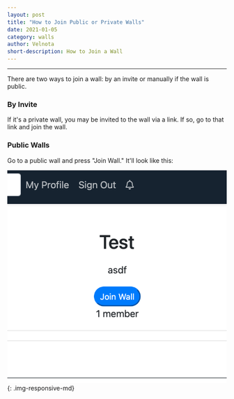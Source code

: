 ```yaml
---
layout: post
title: "How to Join Public or Private Walls"
date: 2021-01-05
category: walls
author: Velnota
short-description: How to Join a Wall
---
```


-----

There are two ways to join a wall:
by an invite or manually if the wall
is public.

### By Invite

If it's a private wall, you may be invited to the wall
via a link. If so, go to that link and join the wall.

### Public Walls

Go to a public wall and press "Join Wall." It'll look like
this:

![wall join button](/assets/screenshots/join-public-wall.png)
{: .img-responsive-md}
